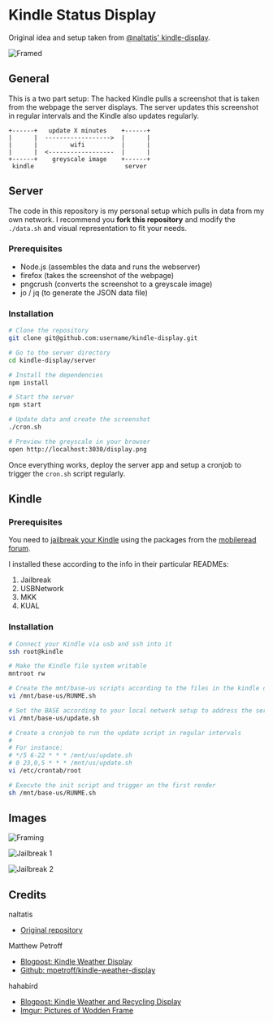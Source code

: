 # Kindle Status Display

Original idea and setup taken from [@naltatis' kindle-display](https://github.com/naltatis/kindle-display).

![Framed](.github/images/framed.jpg)

## General

This is a two part setup:
The hacked Kindle pulls a screenshot that is taken from the webpage the server displays.
The server updates this screenshot in regular intervals and the Kindle also updates regularly.

```
+------+   update X minutes    +------+
|      |  ------------------>  |      |
|      |         wifi          |      |
|      |  <------------------  |      |
+------+    greyscale image    +------+
 kindle                         server
```

## Server

The code in this repository is my personal setup which pulls in data from my own network.
I recommend you **fork this repository** and modify the `./data.sh` and visual representation to fit your needs.

### Prerequisites

- Node.js (assembles the data and runs the webserver)
- firefox (takes the screenshot of the webpage)
- pngcrush (converts the screenshot to a greyscale image)
- jo / jq (to generate the JSON data file)

### Installation

```bash
# Clone the repository
git clone git@github.com:username/kindle-display.git

# Go to the server directory
cd kindle-display/server

# Install the dependencies
npm install

# Start the server
npm start

# Update data and create the screenshot
./cron.sh

# Preview the greyscale in your browser
open http://localhost:3030/display.png
```

Once everything works, deploy the server app and setup a cronjob to trigger the `cron.sh` script regularly.

## Kindle

### Prerequisites

You need to
[jailbreak your Kindle](https://wiki.mobileread.com/wiki/Kindle4NTHacking#Jailbreak) using the packages from the
[mobileread forum](https://www.mobileread.com/forums/showthread.php?t=225030).

I installed these according to the info in their particular READMEs:

1. Jailbreak
2. USBNetwork
3. MKK
4. KUAL

### Installation

```bash
# Connect your Kindle via usb and ssh into it
ssh root@kindle

# Make the Kindle file system writable
mntroot rw

# Create the mnt/base-us scripts according to the files in the kindle directory
vi /mnt/base-us/RUNME.sh

# Set the BASE according to your local network setup to address the server
vi /mnt/base-us/update.sh

# Create a cronjob to run the update script in regular intervals
#
# For instance:
# */5 6-22 * * * /mnt/us/update.sh
# 0 23,0,5 * * * /mnt/us/update.sh
vi /etc/crontab/root

# Execute the init script and trigger an the first render
sh /mnt/base-us/RUNME.sh
```

## Images

![Framing](.github/images/framing.jpg)

![Jailbreak 1](.github/images/jailbreak-1.jpg)

![Jailbreak 2](.github/images/jailbreak-2.jpg)

## Credits

naltatis

- [Original repository](https://github.com/naltatis/kindle-display)

Matthew Petroff

- [Blogpost: Kindle Weather Display](http://mpetroff.net/2012/09/kindle-weather-display/)
- [Github: mpetroff/kindle-weather-display](https://github.com/mpetroff/kindle-weather-display)

hahabird

- [Blogpost: Kindle Weather and Recycling Display](http://hackaday.com/2013/04/01/kindle-weather-and-recycling-display/)
- [Imgur: Pictures of Wodden Frame](http://imgur.com/a/17Y89)
